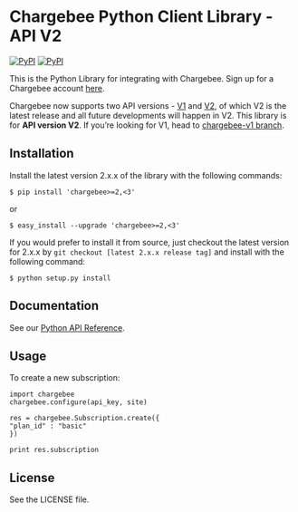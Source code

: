 # Chargebee Python Client Library - API V2

[![PyPI](https://img.shields.io/pypi/v/chargebee.svg?maxAge=2592000)](https://pypi.python.org/pypi/chargebee)
[![PyPI](https://img.shields.io/pypi/dm/chargebee.svg?maxAge=2592000)](https://pypi.python.org/pypi/chargebee)

This is the Python Library for integrating with Chargebee. Sign up for a Chargebee account [here](https://www.chargebee.com).

Chargebee now supports two API versions - [V1](https://apidocs.chargebee.com/docs/api/v1) and [V2](https://apidocs.chargebee.com/docs/api), of which V2 is the latest release and all future developments will happen in V2. This library is for <b>API version V2</b>. If you’re looking for V1, head to [chargebee-v1 branch](https://github.com/chargebee/chargebee-python/tree/chargebee-v1).

## Installation

Install the latest version 2.x.x of the library with the following commands:

    $ pip install 'chargebee>=2,<3'
  
or
  
    $ easy_install --upgrade 'chargebee>=2,<3'



If you would prefer to install it from source, just checkout the latest version for 2.x.x by ```git checkout [latest 2.x.x release tag]``` and install with the following command:
  
    $ python setup.py install
  
## Documentation

See our [Python API Reference](https://apidocs.chargebee.com/docs/api?lang=python "API Reference").

## Usage

To create a new subscription:
  
    import chargebee
    chargebee.configure(api_key, site)

    res = chargebee.Subscription.create({
    "plan_id" : "basic"
    })

    print res.subscription

## License

See the LICENSE file.
